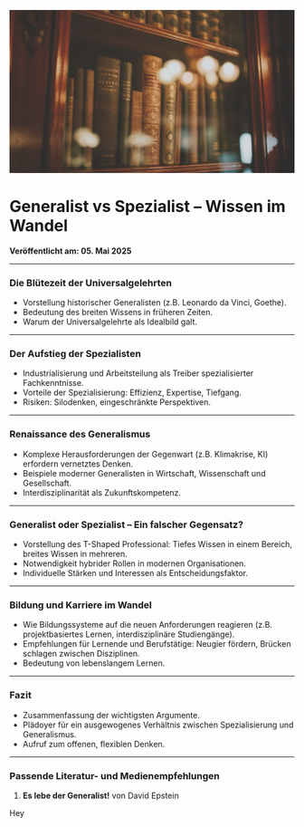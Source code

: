 ![Blogbild](/assets/cover-images/Artikel-22.jpg)

# Generalist vs Spezialist – Wissen im Wandel

**Veröffentlicht am: 05. Mai 2025**

---

### Die Blütezeit der Universalgelehrten
- Vorstellung historischer Generalisten (z.B. Leonardo da Vinci, Goethe).
- Bedeutung des breiten Wissens in früheren Zeiten.
- Warum der Universalgelehrte als Idealbild galt.

---

### Der Aufstieg der Spezialisten
- Industrialisierung und Arbeitsteilung als Treiber spezialisierter Fachkenntnisse.
- Vorteile der Spezialisierung: Effizienz, Expertise, Tiefgang.
- Risiken: Silodenken, eingeschränkte Perspektiven.

---

### Renaissance des Generalismus
- Komplexe Herausforderungen der Gegenwart (z.B. Klimakrise, KI) erfordern vernetztes Denken.
- Beispiele moderner Generalisten in Wirtschaft, Wissenschaft und Gesellschaft.
- Interdisziplinarität als Zukunftskompetenz.

--- 

### Generalist oder Spezialist – Ein falscher Gegensatz?
- Vorstellung des T-Shaped Professional: Tiefes Wissen in einem Bereich, breites Wissen in mehreren.
- Notwendigkeit hybrider Rollen in modernen Organisationen.
- Individuelle Stärken und Interessen als Entscheidungsfaktor.

---

### Bildung und Karriere im Wandel
- Wie Bildungssysteme auf die neuen Anforderungen reagieren (z.B. projektbasiertes Lernen, interdisziplinäre Studiengänge).
- Empfehlungen für Lernende und Berufstätige: Neugier fördern, Brücken schlagen zwischen Disziplinen.
- Bedeutung von lebenslangem Lernen.

---

### Fazit
- Zusammenfassung der wichtigsten Argumente.
- Plädoyer für ein ausgewogenes Verhältnis zwischen Spezialisierung und Generalismus.
- Aufruf zum offenen, flexiblen Denken.

---

### Passende Literatur- und Medienempfehlungen

1. **Es lebe der Generalist!** von David Epstein

Hey
